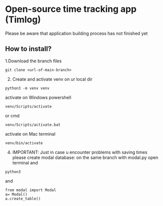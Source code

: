 # Open-source time tracking app (Timlog)

Please be aware that application building process has not finished yet

## How to install?

1.Download the branch files
```
git clone <url-of-main-branch>
```
2. Create and activate venv on ur local dir

```
python3 -m venv venv

```
activate on Windows powershell

```
venv/Scripts/activate

```
or cmd 
```
venv/Scripts/activate.bat
```
activate on Mac terminal

```
venv/bin/activate

```
4. IMPORTANT: Just in case u encounter problems with saving times please create modal database:
on the same branch with modal.py open terminal and
```
python3
```
and

```
from modal import Modal
a= Modal()
a.create_table()
```



